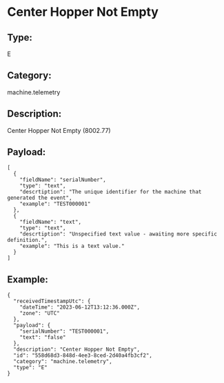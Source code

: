 # Center Hopper Not Empty

## Type:

E

## Category:

machine.telemetry

## Description: 

Center Hopper Not Empty (8002.77)

## Payload:

```
[
  {
    "fieldName": "serialNumber",
    "type": "text",
    "descrtiption": "The unique identifier for the machine that generated the event",
    "example": "TEST000001"
  },
  {
    "fieldName": "text",
    "type": "text",
    "descrtiption": "Unspecified text value - awaiting more specific definition.",
    "example": "This is a text value."
  }
]
```

## Example:

```
{
  "receivedTimestampUtc": {
    "dateTime": "2023-06-12T13:12:36.000Z",
    "zone": "UTC"
  },
  "payload": {
    "serialNumber": "TEST000001",
    "text": "false"
  },
  "description": "Center Hopper Not Empty",
  "id": "558d68d3-848d-4ee3-8ced-2d40a4fb3cf2",
  "category": "machine.telemetry",
  "type": "E"
}
```
